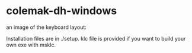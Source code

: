 # colemak-dh-windows
an image of the keyboard layout:
[](layout.jpg)

Installation files are in ./setup.
klc file is provided if you want to build your own exe with msklc.